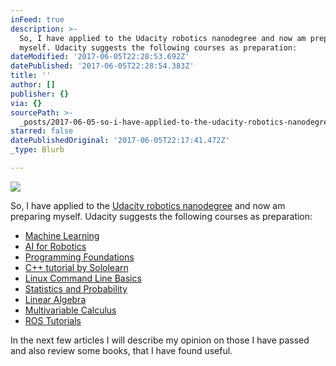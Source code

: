 ```yaml
---
inFeed: true
description: >-
  So, I have applied to the Udacity robotics nanodegree and now am preparing
  myself. Udacity suggests the following courses as preparation:
dateModified: '2017-06-05T22:28:53.692Z'
datePublished: '2017-06-05T22:28:54.383Z'
title: ''
author: []
publisher: {}
via: {}
sourcePath: >-
  _posts/2017-06-05-so-i-have-applied-to-the-udacity-robotics-nanodegree-and-no.md
starred: false
datePublishedOriginal: '2017-06-05T22:17:41.472Z'
_type: Blurb

---
```

![](https://the-grid-user-content.s3-us-west-2.amazonaws.com/b20b3941-870a-4f34-adef-8a603c525f18.png)

So, I have applied to the [Udacity robotics nanodegree][0] and now am preparing myself. Udacity suggests the following courses as preparation:

* [Machine Learning][1]
* [AI for Robotics][2]
* [Programming Foundations][3]
* [C++ tutorial by Sololearn][4]
* [Linux Command Line Basics][5]
* [Statistics and Probability][6]
* [Linear Algebra][7]
* [Multivariable Calculus][8]
* [ROS Tutorials][9]

In the next few articles I will describe my opinion on those I have passed and also review some books, that I have found useful.

[0]: https://www.udacity.com/robotics
[1]: https://www.udacity.com/course/nd009
[2]: https://www.udacity.com/course/cs373
[3]: https://www.udacity.com/course/ud036
[4]: https://www.sololearn.com/Course/CPlusPlus/
[5]: https://www.udacity.com/course/ud595
[6]: https://www.khanacademy.org/math/statistics-probability
[7]: https://www.khanacademy.org/math/linear-algebra
[8]: https://www.khanacademy.org/math/multivariable-calculus
[9]: http://wiki.ros.org/ROS/Tutorials
